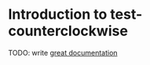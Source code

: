 # Introduction to test-counterclockwise

TODO: write [great documentation](http://jacobian.org/writing/what-to-write/)
